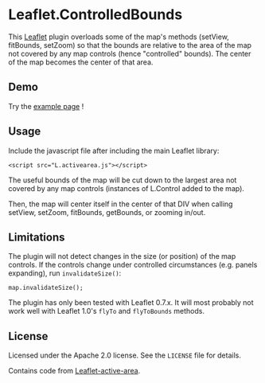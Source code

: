 # Leaflet.ControlledBounds


This [Leaflet](http://leafletjs.com) plugin overloads some of the map's methods (setView, fitBounds, setZoom) so that the bounds are relative to the area of the map not covered by any map controls (hence "controlled" bounds). The center of the map becomes the center of that area.

## Demo

Try the [example page](http://mazemap.github.io/Leaflet.ControlledBounds/examples/index.html) !

## Usage

Include the javascript file after including the main Leaflet library:

	<script src="L.activearea.js"></script>

The useful bounds of the map will be cut down to the largest area not covered by any map controls (instances of L.Control added to the map).

Then, the map will center itself in the center of that DIV when calling setView, setZoom, fitBounds, getBounds, or zooming in/out.

## Limitations

The plugin will not detect changes in the size (or position) of the map controls. If the controls change under controlled circumstances (e.g. panels expanding), run `invalidateSize()`:

	map.invalidateSize();

The plugin has only been tested with Leaflet 0.7.x. It will most probably not work well with Leaflet 1.0's `flyTo` and `flyToBounds` methods.

## License

Licensed under the Apache 2.0 license. See the `LICENSE` file for details.

Contains code from [Leaflet-active-area](https://github.com/Mappy/Leaflet-active-area).
